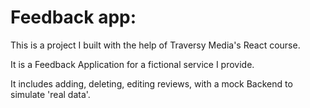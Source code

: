 # Feedback app:

This is a project I built with the help of Traversy Media's React course.

It is a Feedback Application for a fictional service I provide.

It includes adding, deleting, editing reviews, with a mock Backend to simulate 'real data'.

